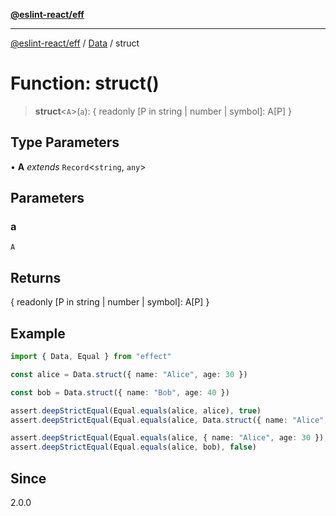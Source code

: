 [**@eslint-react/eff**](../../../README.md)

***

[@eslint-react/eff](../../../README.md) / [Data](../README.md) / struct

# Function: struct()

> **struct**\<`A`\>(`a`): \{ readonly \[P in string \| number \| symbol\]: A\[P\] \}

## Type Parameters

• **A** *extends* `Record`\<`string`, `any`\>

## Parameters

### a

`A`

## Returns

\{ readonly \[P in string \| number \| symbol\]: A\[P\] \}

## Example

```ts
import { Data, Equal } from "effect"

const alice = Data.struct({ name: "Alice", age: 30 })

const bob = Data.struct({ name: "Bob", age: 40 })

assert.deepStrictEqual(Equal.equals(alice, alice), true)
assert.deepStrictEqual(Equal.equals(alice, Data.struct({ name: "Alice", age: 30 })), true)

assert.deepStrictEqual(Equal.equals(alice, { name: "Alice", age: 30 }), false)
assert.deepStrictEqual(Equal.equals(alice, bob), false)
```

## Since

2.0.0
